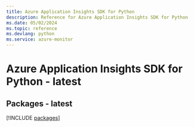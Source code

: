 ```yaml
---
title: Azure Application Insights SDK for Python
description: Reference for Azure Application Insights SDK for Python
ms.date: 05/02/2024
ms.topic: reference
ms.devlang: python
ms.service: azure-monitor
---
```

# Azure Application Insights SDK for Python - latest
## Packages - latest
[!INCLUDE [packages](application-insights-index.md)]